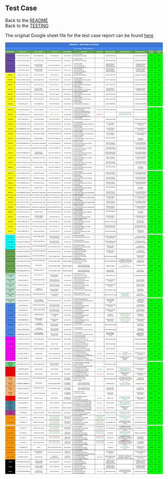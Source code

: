 ## Test Case 
Back to the [README](README.md)<br>
Back to the [TESTING](TESTING.md)<br>

The original Google sheet file for the test case report can be found [here](https://docs.google.com/spreadsheets/d/100bSOz3C9ra1K0PpAldBvg7NzoyHEMZZjpIWfiHnkQU/edit#gid=0)

![Test Case](./assets/readme/test/test_case/watches_clocks_test_case_1.jpg)
![Test Case](./assets/readme/test/test_case/watches_clocks_test_case_2.jpg)
![Test Case](./assets/readme/test/test_case/watches_clocks_test_case_3.jpg)
![Test Case](./assets/readme/test/test_case/watches_clocks_test_case_4.jpg)
![Test Case](./assets/readme/test/test_case/watches_clocks_test_case_5.jpg)
![Test Case](./assets/readme/test/test_case/watches_clocks_test_case_6.jpg)
![Test Case](./assets/readme/test/test_case/watches_clocks_test_case_7.jpg)
